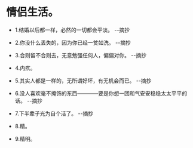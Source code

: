 # 情侣生活。

- 1.结婚以后都一样，必然的一切都会平淡。 --摘抄

- 2.你没什么丢失的，因为你已经一贫如洗。 --摘抄

- 3.合则留不合则去，无意勉强任何人，偏偏对你。 --摘抄

- 4.内疚。

- 5.其实人都是一样的，无所谓好坏，有无机会而已。 --摘抄

- 6.没人喜欢毫不掩饰的东西————要是你想一团和气安安稳稳太太平平的话。 --摘抄

- 7.下半辈子光为自个活了。 --摘抄

- 8.精。

- 9.精明。
